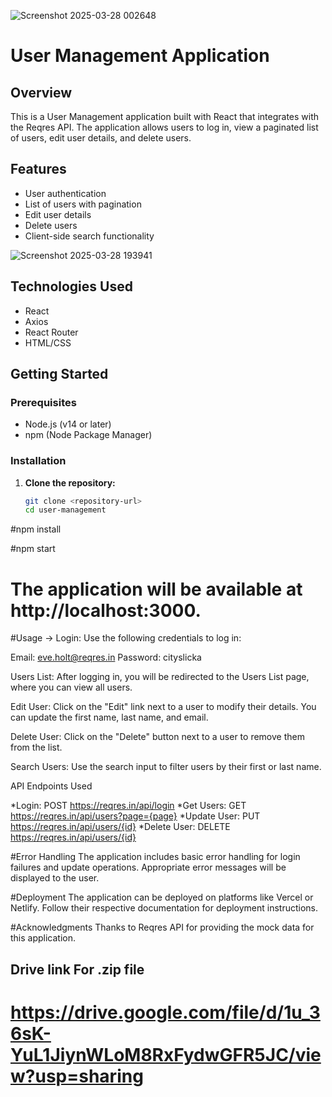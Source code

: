 ![Screenshot 2025-03-28 002648](https://github.com/user-attachments/assets/d6b1fae5-b17d-43a9-a8ed-6a5ce08e1b37)


# User Management Application

## Overview
This is a User Management application built with React that integrates with the Reqres API. The application allows users to log in, view a paginated list of users, edit user details, and delete users.

## Features
- User authentication
- List of users with pagination
- Edit user details
- Delete users
- Client-side search functionality

![Screenshot 2025-03-28 193941](https://github.com/user-attachments/assets/c34806a6-f30e-4787-b29b-768cec8663f1)


## Technologies Used
- React
- Axios
- React Router
- HTML/CSS

## Getting Started

### Prerequisites
- Node.js (v14 or later)
- npm (Node Package Manager)

### Installation

1. **Clone the repository:**
   ```bash
   git clone <repository-url>
   cd user-management
#npm install


#npm start



# The application will be available at http://localhost:3000.

#Usage
-> Login: Use the following credentials to log in:

Email: eve.holt@reqres.in
Password: cityslicka


Users List: After logging in, you will be redirected to the Users List page, where you can view all users.



Edit User: Click on the "Edit" link next to a user to modify their details. You can update the first name, last name, and email.

Delete User: Click on the "Delete" button next to a user to remove them from the list.

Search Users: Use the search input to filter users by their first or last name.


API Endpoints Used


*Login: POST https://reqres.in/api/login
*Get Users: GET https://reqres.in/api/users?page={page}
*Update User: PUT https://reqres.in/api/users/{id}
*Delete User: DELETE https://reqres.in/api/users/{id}


#Error Handling
The application includes basic error handling for login failures and update operations. Appropriate error messages will be displayed to the user.



#Deployment
The application can be deployed on platforms like Vercel or Netlify. Follow their respective documentation for deployment instructions.

#Acknowledgments
Thanks to Reqres API for providing the mock data for this application.



## Drive link For .zip file
# https://drive.google.com/file/d/1u_36sK-YuL1JiynWLoM8RxFydwGFR5JC/view?usp=sharing

